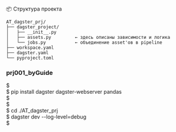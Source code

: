 
📦 Структура проекта

```text
AT_dagster_prj/   
├── dagster_project/  
│   ├── __init__.py  
│   ├── assets.py         ← здесь описаны зависимости и логика  
│   └── jobs.py           ← объединение asset'ов в pipeline  
├── workspace.yaml  
├── dagster.yaml  
└── pyproject.toml  
```

### prj001_byGuide  
$  
$ pip install dagster dagster-webserver pandas  
$  
$  
$ cd ./AT_dagster_prj  
$ dagster dev --log-level=debug  
$  



